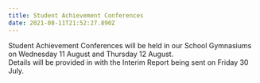 ```yaml
---
title: Student Achievement Conferences
date: 2021-08-11T21:52:27.890Z
---
```

Student Achievement Conferences will be held in our School Gymnasiums on Wednesday 11 August and Thursday 12 August.  
Details will be provided in with the Interim Report being sent on Friday 30 July.

